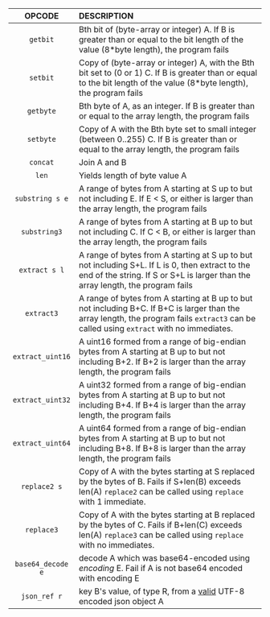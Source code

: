 |      OPCODE       | DESCRIPTION                                                                                                                                                                               |
|:-----------------:|:------------------------------------------------------------------------------------------------------------------------------------------------------------------------------------------|
|     `getbit`      | Bth bit of (byte-array or integer) A. If B is greater than or equal to the bit length of the value (8*byte length), the program fails                                                     |
|     `setbit`      | Copy of (byte-array or integer) A, with the Bth bit set to (0 or 1) C. If B is greater than or equal to the bit length of the value (8*byte length), the program fails                    |
|     `getbyte`     | Bth byte of A, as an integer. If B is greater than or equal to the array length, the program fails                                                                                        |
|     `setbyte`     | Copy of A with the Bth byte set to small integer (between 0..255) C. If B is greater than or equal to the array length, the program fails                                                 |
|     `concat`      | Join A and B                                                                                                                                                                              |
|       `len`       | Yields length of byte value A                                                                                                                                                             |
|  `substring s e`  | A range of bytes from A starting at S up to but not including E. If E < S, or either is larger than the array length, the program fails                                                   |
|   `substring3`    | A range of bytes from A starting at B up to but not including C. If C < B, or either is larger than the array length, the program fails                                                   |
|   `extract s l`   | A range of bytes from A starting at S up to but not including S+L. If L is 0, then extract to the end of the string. If S or S+L is larger than the array length, the program fails       |
|    `extract3`     | A range of bytes from A starting at B up to but not including B+C. If B+C is larger than the array length, the program fails `extract3` can be called using `extract` with no immediates. |
| `extract_uint16`  | A uint16 formed from a range of big-endian bytes from A starting at B up to but not including B+2. If B+2 is larger than the array length, the program fails                              |
| `extract_uint32`  | A uint32 formed from a range of big-endian bytes from A starting at B up to but not including B+4. If B+4 is larger than the array length, the program fails                              |
| `extract_uint64`  | A uint64 formed from a range of big-endian bytes from A starting at B up to but not including B+8. If B+8 is larger than the array length, the program fails                              |
|   `replace2 s`    | Copy of A with the bytes starting at S replaced by the bytes of B. Fails if S+len(B) exceeds len(A) `replace2` can be called using `replace` with 1 immediate.                            |
|    `replace3`     | Copy of A with the bytes starting at B replaced by the bytes of C. Fails if B+len(C) exceeds len(A) `replace3` can be called using `replace` with no immediates.                          |
| `base64_decode e` | decode A which was base64-encoded using _encoding_ E. Fail if A is not base64 encoded with encoding E                                                                                     |
|   `json_ref r`    | key B's value, of type R, from a [valid](jsonspec.md) UTF-8 encoded json object A                                                                                                         |
